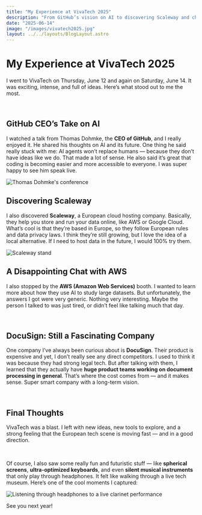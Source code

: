 ```yaml
---
title: "My Experience at VivaTech 2025"
description: "From GitHub’s vision on AI to discovering Scaleway and chatting with DocuSign — a short recap of my visit to Europe’s biggest tech event."
date: "2025-06-14"
image: "/images/vivatech2025.jpg"
layout: ../../layouts/BlogLayout.astro
---
```


<BlogContent>
  <h1 class="text-3xl font-bold mb-6">My Experience at VivaTech 2025</h1>

  <p>I went to VivaTech on Thursday, June 12 and again on Saturday, June 14. It was exciting, intense, and full of ideas. Here’s what stood out to me the most.</p>

  &nbsp;

  <h2 class="text-xl font-semibold mb-4 mt-10">GitHub CEO’s Take on AI</h2>

  <p>I watched a talk from Thomas Dohmke, the <strong>CEO of GitHub</strong>, and I really enjoyed it. He shared his thoughts on AI and its future. One thing he said really stuck with me: AI agents won’t replace humans — because they don’t have ideas like we do. That made a lot of sense. He also said it’s great that coding is becoming easier and more accessible to everyone. I was super happy to see him speak live.</p>

  ![Thomas Dohmke's conference](/images/githubCeo.png)


  <h2 class="text-xl font-semibold mb-4 mt-10">Discovering Scaleway</h2>

  <p>I also discovered <strong>Scaleway</strong>, a European cloud hosting company. Basically, they help you store and run your data online, like AWS or Google Cloud. What’s cool is that they’re based in Europe, so they follow European rules and data privacy laws. I think they’re still growing, but I love the idea of a local alternative. If I need to host data in the future, I would 100% try them.</p>

  ![Scaleway stand](/images/Scaleway.png)


  <h2 class="text-xl font-semibold mb-4 mt-10">A Disappointing Chat with AWS</h2>

  <p>I also stopped by the <strong>AWS (Amazon Web Services)</strong> booth. I wanted to learn more about how they use AI to study large datasets. But unfortunately, the answers I got were very generic. Nothing very interesting. Maybe the person I talked to was just tired, or didn’t feel like talking much that day.</p>

  &nbsp;

  <h2 class="text-xl font-semibold mb-4 mt-10">DocuSign: Still a Fascinating Company</h2>

  <p>One company I’ve always been curious about is <strong>DocuSign</strong>. Their product is expensive and yet, I don’t really see any direct competitors. I used to think it was because they had strong legal tech. But after talking with them, I learned that they actually have <strong>huge product teams working on document processing in general</strong>. That’s where the cost comes from — and it makes sense. Super smart company with a long-term vision.</p>

  &nbsp;

  <h2 class="text-xl font-semibold mb-4 mt-10">Final Thoughts</h2>

  <p>VivaTech was a blast. I left with new ideas, new tools to explore, and a strong feeling that the European tech scene is moving fast — and in a good direction.</p>

  &nbsp;

<p>Of course, I also saw some really fun and futuristic stuff — like <strong>spherical screens</strong>, <strong>ultra-optimized keyboards</strong>, and even <strong>silent musical instruments</strong> that only play through headphones. It felt like walking through a live tech museum. Here’s one of the cool moments I captured:</p>

<img src="/images/musicViva.png" alt="Listening through headphones to a live clarinet performance" class="w-1/2 mx-auto" />

  <p>See you next year!</p>
</BlogContent>
